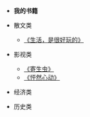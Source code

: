 <!-- docs/_sidebar.md -->
- **我的书籍**

- 散文类
  - [《生活，是很好玩的》](/reading/prose/life_is_pertty.md)
- 影视类
  - [《寄生虫》](/reading/movie/jishengchong.md)
  - [《怦然心动》](/reading/movie/heart_jump.md)
- 经济类
- 历史类